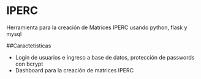 # IPERC
Herramienta para la creación de Matrices IPERC usando python, flask y mysql

##Caractetísticas
- Login de usuarios e ingreso a base de datos, protección de passwords con bcrypt
- Dashboard para la creación de matrices IPERC

